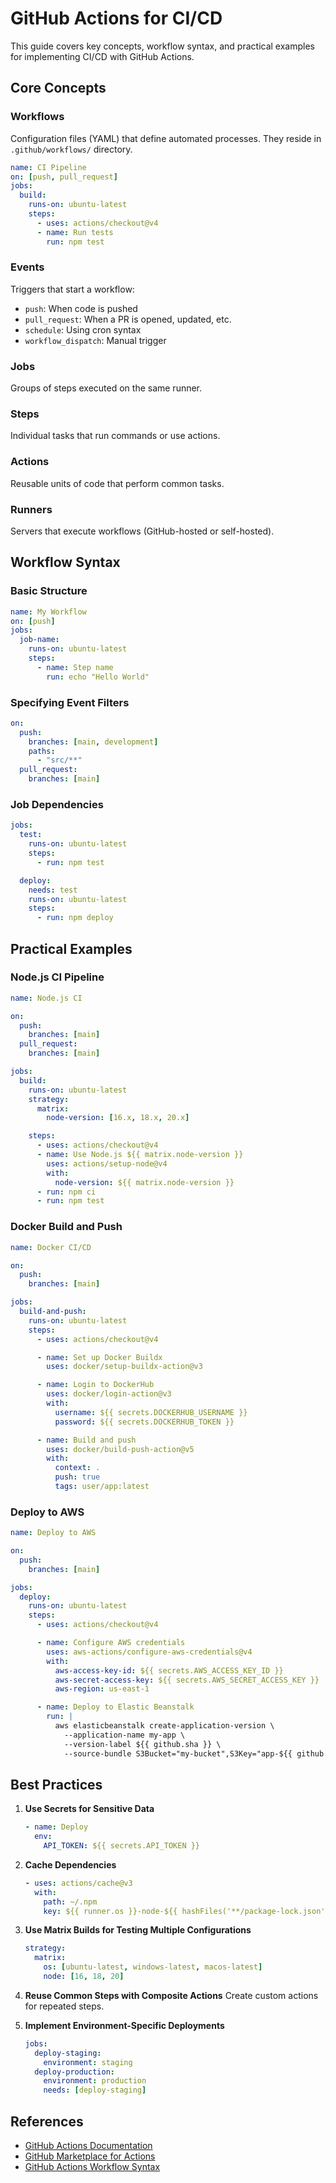 # GitHub Actions for CI/CD

This guide covers key concepts, workflow syntax, and practical examples for implementing CI/CD with GitHub Actions.

## Core Concepts

### Workflows

Configuration files (YAML) that define automated processes. They reside in `.github/workflows/` directory.

```yaml
name: CI Pipeline
on: [push, pull_request]
jobs:
  build:
    runs-on: ubuntu-latest
    steps:
      - uses: actions/checkout@v4
      - name: Run tests
        run: npm test
```

### Events

Triggers that start a workflow:

- `push`: When code is pushed
- `pull_request`: When a PR is opened, updated, etc.
- `schedule`: Using cron syntax
- `workflow_dispatch`: Manual trigger

### Jobs

Groups of steps executed on the same runner.

### Steps

Individual tasks that run commands or use actions.

### Actions

Reusable units of code that perform common tasks.

### Runners

Servers that execute workflows (GitHub-hosted or self-hosted).

## Workflow Syntax

### Basic Structure

```yaml
name: My Workflow
on: [push]
jobs:
  job-name:
    runs-on: ubuntu-latest
    steps:
      - name: Step name
        run: echo "Hello World"
```

### Specifying Event Filters

```yaml
on:
  push:
    branches: [main, development]
    paths:
      - "src/**"
  pull_request:
    branches: [main]
```

### Job Dependencies

```yaml
jobs:
  test:
    runs-on: ubuntu-latest
    steps:
      - run: npm test

  deploy:
    needs: test
    runs-on: ubuntu-latest
    steps:
      - run: npm deploy
```

## Practical Examples

### Node.js CI Pipeline

```yaml
name: Node.js CI

on:
  push:
    branches: [main]
  pull_request:
    branches: [main]

jobs:
  build:
    runs-on: ubuntu-latest
    strategy:
      matrix:
        node-version: [16.x, 18.x, 20.x]

    steps:
      - uses: actions/checkout@v4
      - name: Use Node.js ${{ matrix.node-version }}
        uses: actions/setup-node@v4
        with:
          node-version: ${{ matrix.node-version }}
      - run: npm ci
      - run: npm test
```

### Docker Build and Push

```yaml
name: Docker CI/CD

on:
  push:
    branches: [main]

jobs:
  build-and-push:
    runs-on: ubuntu-latest
    steps:
      - uses: actions/checkout@v4

      - name: Set up Docker Buildx
        uses: docker/setup-buildx-action@v3

      - name: Login to DockerHub
        uses: docker/login-action@v3
        with:
          username: ${{ secrets.DOCKERHUB_USERNAME }}
          password: ${{ secrets.DOCKERHUB_TOKEN }}

      - name: Build and push
        uses: docker/build-push-action@v5
        with:
          context: .
          push: true
          tags: user/app:latest
```

### Deploy to AWS

```yaml
name: Deploy to AWS

on:
  push:
    branches: [main]

jobs:
  deploy:
    runs-on: ubuntu-latest
    steps:
      - uses: actions/checkout@v4

      - name: Configure AWS credentials
        uses: aws-actions/configure-aws-credentials@v4
        with:
          aws-access-key-id: ${{ secrets.AWS_ACCESS_KEY_ID }}
          aws-secret-access-key: ${{ secrets.AWS_SECRET_ACCESS_KEY }}
          aws-region: us-east-1

      - name: Deploy to Elastic Beanstalk
        run: |
          aws elasticbeanstalk create-application-version \
            --application-name my-app \
            --version-label ${{ github.sha }} \
            --source-bundle S3Bucket="my-bucket",S3Key="app-${{ github.sha }}.zip"
```

## Best Practices

1. **Use Secrets for Sensitive Data**

   ```yaml
   - name: Deploy
     env:
       API_TOKEN: ${{ secrets.API_TOKEN }}
   ```

2. **Cache Dependencies**

   ```yaml
   - uses: actions/cache@v3
     with:
       path: ~/.npm
       key: ${{ runner.os }}-node-${{ hashFiles('**/package-lock.json') }}
   ```

3. **Use Matrix Builds for Testing Multiple Configurations**

   ```yaml
   strategy:
     matrix:
       os: [ubuntu-latest, windows-latest, macos-latest]
       node: [16, 18, 20]
   ```

4. **Reuse Common Steps with Composite Actions**
   Create custom actions for repeated steps.

5. **Implement Environment-Specific Deployments**
   ```yaml
   jobs:
     deploy-staging:
       environment: staging
     deploy-production:
       environment: production
       needs: [deploy-staging]
   ```

## References

- [GitHub Actions Documentation](https://docs.github.com/en/actions)
- [GitHub Marketplace for Actions](https://github.com/marketplace?type=actions)
- [GitHub Actions Workflow Syntax](https://docs.github.com/en/actions/reference/workflow-syntax-for-github-actions)
